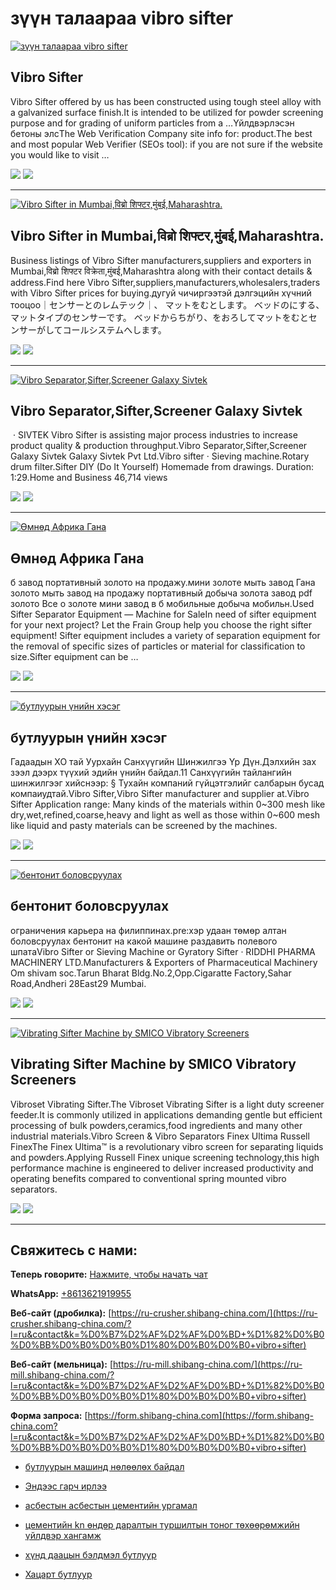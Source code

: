 # зүүн талаараа vibro sifter

<a href="https://swt.shibang-china.com/?l=ru&img&k=%D0%B7%D2%AF%D2%AF%D0%BD+%D1%82%D0%B0%D0%BB%D0%B0%D0%B0%D1%80%D0%B0%D0%B0+vibro+sifter" target="_blank">![зүүн талаараа vibro sifter](http://static.shibang-china.com/all-800x300/1291.jpg)</a>

## Vibro Sifter
Vibro Sifter offered by us has been constructed using tough steel alloy with a galvanized surface finish.It is intended to be utilized for powder screening purpose and for grading of uniform particles from a …Үйлдвэрлэсэн бетоны элсThe Web Verification Company site info for: product.The best and most popular Web Verifier (SEOs tool): if you are not sure if the website you would like to visit …


<a href="https://whatsapp.shibangsoft.com/WhatsApp.php" target="_blank" title="WhatsApp">![](http://static.shibang-china.com/icon/whatsapp.png)</a> <a href="https://swt.shibang-china.com/?l=ru&icon&k=%D0%B7%D2%AF%D2%AF%D0%BD+%D1%82%D0%B0%D0%BB%D0%B0%D0%B0%D1%80%D0%B0%D0%B0+vibro+sifter" target="_blank">![](http://static.shibang-china.com/icon/chat-ru.png)</a>

---

<a href="https://swt.shibang-china.com/?l=ru&img&k=%D0%B7%D2%AF%D2%AF%D0%BD+%D1%82%D0%B0%D0%BB%D0%B0%D0%B0%D1%80%D0%B0%D0%B0+vibro+sifter" target="_blank">![Vibro Sifter in Mumbai,विब्रो शिफ्टर,मुंबई,Maharashtra.](http://static.shibang-china.com/all-800x300/871.jpg)</a>

## Vibro Sifter in Mumbai,विब्रो शिफ्टर,मुंबई,Maharashtra.
Business listings of Vibro Sifter manufacturers,suppliers and exporters in Mumbai,विब्रो शिफ्टर विक्रेता,मुंबई,Maharashtra along with their contact details &amp; address.Find here Vibro Sifter,suppliers,manufacturers,wholesalers,traders with Vibro Sifter prices for buying.дугуй чичиргээтэй дэлгэцийн хүчний тооцоо｜センサーとのレムテック｜、 マットをむとします。 ベッドのにする、マットタイプのセンサーです。 ベッドからちがり、をおろしてマットをむとセンサーがしてコールシステムへします。


<a href="https://whatsapp.shibangsoft.com/WhatsApp.php" target="_blank" title="WhatsApp">![](http://static.shibang-china.com/icon/whatsapp.png)</a> <a href="https://swt.shibang-china.com/?l=ru&icon&k=%D0%B7%D2%AF%D2%AF%D0%BD+%D1%82%D0%B0%D0%BB%D0%B0%D0%B0%D1%80%D0%B0%D0%B0+vibro+sifter" target="_blank">![](http://static.shibang-china.com/icon/chat-ru.png)</a>

---

<a href="https://swt.shibang-china.com/?l=ru&img&k=%D0%B7%D2%AF%D2%AF%D0%BD+%D1%82%D0%B0%D0%BB%D0%B0%D0%B0%D1%80%D0%B0%D0%B0+vibro+sifter" target="_blank">![Vibro Separator,Sifter,Screener Galaxy Sivtek](http://static.shibang-china.com/all-800x300/5.jpg)</a>

## Vibro Separator,Sifter,Screener Galaxy Sivtek
&nbsp;&#0183;&#32;SIVTEK Vibro Sifter is assisting major process industries to increase product quality &amp; production throughput.Vibro Separator,Sifter,Screener Galaxy Sivtek Galaxy Sivtek Pvt Ltd.Vibro sifter&nbsp;&#0183;&#32;Sieving machine.Rotary drum filter.Sifter DIY (Do It Yourself) Homemade from drawings. Duration: 1:29.Home and Business 46,714 views


<a href="https://whatsapp.shibangsoft.com/WhatsApp.php" target="_blank" title="WhatsApp">![](http://static.shibang-china.com/icon/whatsapp.png)</a> <a href="https://swt.shibang-china.com/?l=ru&icon&k=%D0%B7%D2%AF%D2%AF%D0%BD+%D1%82%D0%B0%D0%BB%D0%B0%D0%B0%D1%80%D0%B0%D0%B0+vibro+sifter" target="_blank">![](http://static.shibang-china.com/icon/chat-ru.png)</a>

---

<a href="https://swt.shibang-china.com/?l=ru&img&k=%D0%B7%D2%AF%D2%AF%D0%BD+%D1%82%D0%B0%D0%BB%D0%B0%D0%B0%D1%80%D0%B0%D0%B0+vibro+sifter" target="_blank">![Өмнөд Африка Гана](http://static.shibang-china.com/all-800x300/593.jpg)</a>

## Өмнөд Африка Гана
б завод портативный золото на продажу.мини золоте мыть завод Гана золото мыть завод на продажу портативный добыча золота завод pdf золото Все о золоте мини завод в б мобильные добыча мобильн.Used Sifter Separator Equipment — Machine for SaleIn need of sifter equipment for your next project? Let the Frain Group help you choose the right sifter equipment! Sifter equipment includes a variety of separation equipment for the removal of specific sizes of particles or material for classification to size.Sifter equipment can be …


<a href="https://whatsapp.shibangsoft.com/WhatsApp.php" target="_blank" title="WhatsApp">![](http://static.shibang-china.com/icon/whatsapp.png)</a> <a href="https://swt.shibang-china.com/?l=ru&icon&k=%D0%B7%D2%AF%D2%AF%D0%BD+%D1%82%D0%B0%D0%BB%D0%B0%D0%B0%D1%80%D0%B0%D0%B0+vibro+sifter" target="_blank">![](http://static.shibang-china.com/icon/chat-ru.png)</a>

---

<a href="https://swt.shibang-china.com/?l=ru&img&k=%D0%B7%D2%AF%D2%AF%D0%BD+%D1%82%D0%B0%D0%BB%D0%B0%D0%B0%D1%80%D0%B0%D0%B0+vibro+sifter" target="_blank">![бутлуурын үнийн хэсэг](http://static.shibang-china.com/all-800x300/300.jpg)</a>

## бутлуурын үнийн хэсэг
Гадаадын ХО тай Уурхайн Санхүүгийн Шинжилгээ Үр Дүн.Дэлхийн зах зээл дээрх түүхий эдийн үнийн байдал.11 Санхүүгийн тайлангийн шинжилгээг хийснээр: &#167; Тухайн компаний гүйцэтгэлийг салбарын бусад компаиудтай.Vibro Sifter,Vibro Sifter manufacturer and supplier at.Vibro Sifter Application range: Many kinds of the materials within 0~300 mesh like dry,wet,refined,coarse,heavy and light as well as those within 0~600 mesh like liquid and pasty materials can be screened by the machines.


<a href="https://whatsapp.shibangsoft.com/WhatsApp.php" target="_blank" title="WhatsApp">![](http://static.shibang-china.com/icon/whatsapp.png)</a> <a href="https://swt.shibang-china.com/?l=ru&icon&k=%D0%B7%D2%AF%D2%AF%D0%BD+%D1%82%D0%B0%D0%BB%D0%B0%D0%B0%D1%80%D0%B0%D0%B0+vibro+sifter" target="_blank">![](http://static.shibang-china.com/icon/chat-ru.png)</a>

---

<a href="https://swt.shibang-china.com/?l=ru&img&k=%D0%B7%D2%AF%D2%AF%D0%BD+%D1%82%D0%B0%D0%BB%D0%B0%D0%B0%D1%80%D0%B0%D0%B0+vibro+sifter" target="_blank">![бентонит боловсруулах](http://static.shibang-china.com/all-800x300/1134.jpg)</a>

## бентонит боловсруулах
ограничения карьера на филиппинах.pre:хэр удаан төмөр алтан боловсруулах бентонит на какой машине раздавить полевого шпатаVibro Sifter or Sieving Machine or Gyratory Sifter&nbsp;&#0183;&#32;RIDDHI PHARMA MACHINERY LTD.Manufacturers &amp; Exporters of Pharmaceutical Machinery Om shivam soc.Tarun Bharat Bldg.No.2,Opp.Cigaratte Factory,Sahar Road,Andheri 28East29 Mumbai.


<a href="https://whatsapp.shibangsoft.com/WhatsApp.php" target="_blank" title="WhatsApp">![](http://static.shibang-china.com/icon/whatsapp.png)</a> <a href="https://swt.shibang-china.com/?l=ru&icon&k=%D0%B7%D2%AF%D2%AF%D0%BD+%D1%82%D0%B0%D0%BB%D0%B0%D0%B0%D1%80%D0%B0%D0%B0+vibro+sifter" target="_blank">![](http://static.shibang-china.com/icon/chat-ru.png)</a>

---

<a href="https://swt.shibang-china.com/?l=ru&img&k=%D0%B7%D2%AF%D2%AF%D0%BD+%D1%82%D0%B0%D0%BB%D0%B0%D0%B0%D1%80%D0%B0%D0%B0+vibro+sifter" target="_blank">![Vibrating Sifter Machine by SMICO Vibratory Screeners](http://static.shibang-china.com/all-800x300/1272.jpg)</a>

## Vibrating Sifter Machine by SMICO Vibratory Screeners
Vibroset Vibrating Sifter.The Vibroset Vibrating Sifter is a light duty screener feeder.It is commonly utilized in applications demanding gentle but efficient processing of bulk powders,ceramics,food ingredients and many other industrial materials.Vibro Screen &amp; Vibro Separators Finex Ultima Russell FinexThe Finex Ultima™ is a revolutionary vibro screen for separating liquids and powders.Applying Russell Finex unique screening technology,this high performance machine is engineered to deliver increased productivity and operating benefits compared to conventional spring mounted vibro separators.


<a href="https://whatsapp.shibangsoft.com/WhatsApp.php" target="_blank" title="WhatsApp">![](http://static.shibang-china.com/icon/whatsapp.png)</a> <a href="https://swt.shibang-china.com/?l=ru&icon&k=%D0%B7%D2%AF%D2%AF%D0%BD+%D1%82%D0%B0%D0%BB%D0%B0%D0%B0%D1%80%D0%B0%D0%B0+vibro+sifter" target="_blank">![](http://static.shibang-china.com/icon/chat-ru.png)</a>

---
## Свяжитесь с нами:

**Теперь говорите:** [Нажмите, чтобы начать чат](https://swt.shibang-china.com?l=ru&contact&k=%D0%B7%D2%AF%D2%AF%D0%BD+%D1%82%D0%B0%D0%BB%D0%B0%D0%B0%D1%80%D0%B0%D0%B0+vibro+sifter)

**WhatsApp:**  [+8613621919955](https://whatsapp.shibangsoft.com/WhatsApp.php)

**Веб-сайт (дробилка):** [https://ru-crusher.shibang-china.com/](https://ru-crusher.shibang-china.com/?l=ru&contact&k=%D0%B7%D2%AF%D2%AF%D0%BD+%D1%82%D0%B0%D0%BB%D0%B0%D0%B0%D1%80%D0%B0%D0%B0+vibro+sifter)

**Веб-сайт (мельница):** [https://ru-mill.shibang-china.com/](https://ru-mill.shibang-china.com/?l=ru&contact&k=%D0%B7%D2%AF%D2%AF%D0%BD+%D1%82%D0%B0%D0%BB%D0%B0%D0%B0%D1%80%D0%B0%D0%B0+vibro+sifter)

**Форма запроса:** [https://form.shibang-china.com](https://form.shibang-china.com?l=ru&contact&k=%D0%B7%D2%AF%D2%AF%D0%BD+%D1%82%D0%B0%D0%BB%D0%B0%D0%B0%D1%80%D0%B0%D0%B0+vibro+sifter)

* [бутлуурын машинд нөлөөлөх байдал](../127/%D0%B1%D1%83%D1%82%D0%BB%D1%83%D1%83%D1%80%D1%8B%D0%BD%20%D0%BC%D0%B0%D1%88%D0%B8%D0%BD%D0%B4%20%D0%BD%D3%A9%D0%BB%D3%A9%D3%A9%D0%BB%D3%A9%D1%85%20%D0%B1%D0%B0%D0%B9%D0%B4%D0%B0%D0%BB.md)

* [Эндээс гарч ирлээ](../126/%D0%AD%D0%BD%D0%B4%D1%8D%D1%8D%D1%81%20%D0%B3%D0%B0%D1%80%D1%87%20%D0%B8%D1%80%D0%BB%D1%8D%D1%8D.md)

* [асбестын асбестын цементийн ургамал](../128/%D0%B0%D1%81%D0%B1%D0%B5%D1%81%D1%82%D1%8B%D0%BD%20%D0%B0%D1%81%D0%B1%D0%B5%D1%81%D1%82%D1%8B%D0%BD%20%D1%86%D0%B5%D0%BC%D0%B5%D0%BD%D1%82%D0%B8%D0%B9%D0%BD%20%D1%83%D1%80%D0%B3%D0%B0%D0%BC%D0%B0%D0%BB.md)

* [цементийн kn өндөр даралтын туршилтын тоног төхөөрөмжийн үйлдвэр хангамж](../129/%D1%86%D0%B5%D0%BC%D0%B5%D0%BD%D1%82%D0%B8%D0%B9%D0%BD%20kn%20%D3%A9%D0%BD%D0%B4%D3%A9%D1%80%20%D0%B4%D0%B0%D1%80%D0%B0%D0%BB%D1%82%D1%8B%D0%BD%20%D1%82%D1%83%D1%80%D1%88%D0%B8%D0%BB%D1%82%D1%8B%D0%BD%20%D1%82%D0%BE%D0%BD%D0%BE%D0%B3%20%D1%82%D3%A9%D1%85%D3%A9%D3%A9%D1%80%D3%A9%D0%BC%D0%B6%D0%B8%D0%B9%D0%BD%20%D2%AF%D0%B9%D0%BB%D0%B4%D0%B2%D1%8D%D1%80%20%D1%85%D0%B0%D0%BD%D0%B3%D0%B0%D0%BC%D0%B6.md)

* [хүнд даацын бэлдмэл бутлуур](../130/%D1%85%D2%AF%D0%BD%D0%B4%20%D0%B4%D0%B0%D0%B0%D1%86%D1%8B%D0%BD%20%D0%B1%D1%8D%D0%BB%D0%B4%D0%BC%D1%8D%D0%BB%20%D0%B1%D1%83%D1%82%D0%BB%D1%83%D1%83%D1%80.md)

* [Хацарт бутлуур](../126/%D0%A5%D0%B0%D1%86%D0%B0%D1%80%D1%82%20%D0%B1%D1%83%D1%82%D0%BB%D1%83%D1%83%D1%80.md)